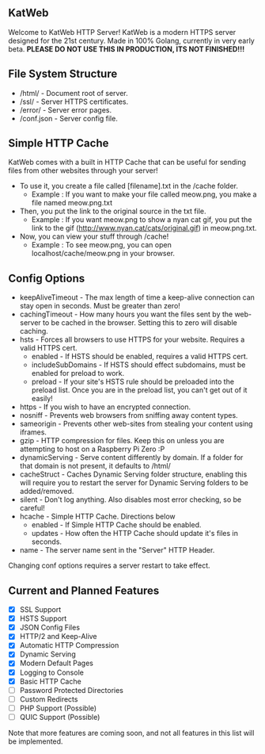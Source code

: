 ## KatWeb
Welcome to KatWeb HTTP Server!
KatWeb is a modern HTTPS server designed for the 21st century.
Made in 100% Golang, currently in very early beta.
**PLEASE DO NOT USE THIS IN PRODUCTION, ITS NOT FINISHED!!!**

## File System Structure
- /html/ - Document root of server.
- /ssl/ - Server HTTPS certificates.
- /error/ - Server error pages.
- /conf.json - Server config file.

## Simple HTTP Cache
KatWeb comes with a built in HTTP Cache that can be useful for sending files from other websites through your server!
- To use it, you create a file called [filename].txt in the /cache folder.
  * Example : If you want to make your file called meow.png, you make a file named meow.png.txt
- Then, you put the link to the original source in the txt file.
  * Example : If you want meow.png to show a nyan cat gif, you put the link to the gif (http://www.nyan.cat/cats/original.gif) in meow.png.txt.
- Now, you can view your stuff through /cache!
  * Example : To see meow.png, you can open localhost/cache/meow.png in your browser.

## Config Options
- keepAliveTimeout - The max length of time a keep-alive connection can stay open in seconds. Must be greater than zero!
- cachingTimeout - How many hours you want the files sent by the web-server to be cached in the browser. Setting this to zero will disable caching.
- hsts - Forces all browsers to use HTTPS for your website. Requires a valid HTTPS cert.
  * enabled - If HSTS should be enabled, requires a valid HTTPS cert.
  * includeSubDomains - If HSTS should effect subdomains, must be enabled for preload to work.
  * preload - If your site's HSTS rule should be preloaded into the preload list. Once you are in the preload list, you can't get out of it easily!
- https - If you wish to have an encrypted connection.
- nosniff - Prevents web browsers from sniffing away content types.
- sameorigin - Prevents other web-sites from stealing your content using iframes.
- gzip - HTTP compression for files. Keep this on unless you are attempting to host on a Raspberry Pi Zero :P
- dynamicServing - Serve content differently by domain. If a folder for that domain is not present, it defaults to /html/
- cacheStruct - Caches Dynamic Serving folder structure, enabling this will require you to restart the server for Dynamic Serving folders to be added/removed.
- silent - Don't log anything. Also disables most error checking, so be careful!
- hcache - Simple HTTP Cache. Directions below
  * enabled - If Simple HTTP Cache should be enabled.
  * updates - How often the HTTP Cache should update it's files in seconds.
- name - The server name sent in the "Server" HTTP Header.

Changing conf options requires a server restart to take effect.

## Current and Planned Features 
- [x] SSL Support
- [x] HSTS Support
- [x] JSON Config Files
- [x] HTTP/2 and Keep-Alive
- [x] Automatic HTTP Compression
- [x] Dynamic Serving
- [x] Modern Default Pages
- [x] Logging to Console
- [x] Basic HTTP Cache
- [ ] Password Protected Directories
- [ ] Custom Redirects
- [ ] PHP Support (Possible)
- [ ] QUIC Support (Possible)

Note that more features are coming soon, and not all features in this list will be implemented.
